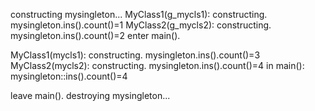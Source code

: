 constructing mysingleton...
MyClass1(g_mycls1): constructing. mysingleton.ins().count()=1
MyClass2(g_mycls2): constructing. mysingleton.ins().count()=2
enter main().

MyClass1(mycls1): constructing. mysingleton.ins().count()=3
MyClass2(mycls2): constructing. mysingleton.ins().count()=4
in main(): mysingleton::ins().count()=4

leave main().
destroying mysingleton...